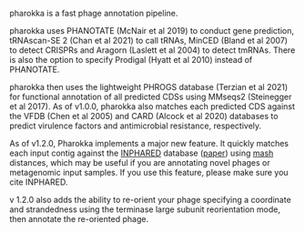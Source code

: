 pharokka is a fast phage annotation pipeline.

pharokka uses PHANOTATE (McNair et al 2019) to conduct gene prediction, tRNAscan-SE 2 (Chan et al 2021) to call tRNAs, MinCED (Bland et al 2007) to detect CRISPRs and Aragorn (Laslett et al 2004) to detect tmRNAs. There is also the option to specify Prodigal (Hyatt et al 2010) instead of PHANOTATE.

pharokka then uses the lightweight PHROGS database (Terzian et al 2021) for functional annotation of all predicted CDSs using MMseqs2 (Steinegger et al 2017). As of v1.0.0, pharokka also matches each predicted CDS against the VFDB (Chen et al 2005) and CARD (Alcock et al 2020) databases to predict virulence factors and antimicrobial resistance, respectively. 

As of v1.2.0, Pharokka  implements a major new feature. It quickly matches each input contig against the  [INPHARED](https://github.com/RyanCook94/inphared) database ([paper](http://doi.org/10.1089/phage.2021.0007)) using [mash](https://doi.org/10.1186/s13059-016-0997-x) distances, which may be useful if you are annotating novel phages or metagenomic input samples. If you use this feature, please make sure you cite INPHARED. 

v 1.2.0 also adds the ability to re-orient your phage specifying a coordinate and strandedness using the terminase large subunit reorientation mode, then annotate the re-oriented phage. 



